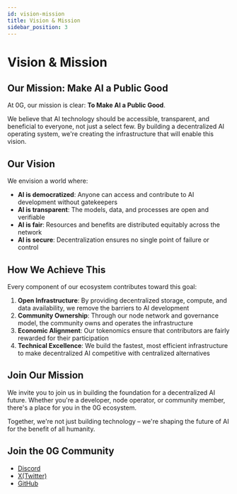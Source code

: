 ```yaml
---
id: vision-mission
title: Vision & Mission
sidebar_position: 3
---
```


# Vision & Mission

## Our Mission: Make AI a Public Good

At 0G, our mission is clear: **To Make AI a Public Good**.

We believe that AI technology should be accessible, transparent, and beneficial to everyone, not just a select few. By building a decentralized AI operating system, we're creating the infrastructure that will enable this vision.

## Our Vision

We envision a world where:

- **AI is democratized**: Anyone can access and contribute to AI development without gatekeepers
- **AI is transparent**: The models, data, and processes are open and verifiable
- **AI is fair**: Resources and benefits are distributed equitably across the network
- **AI is secure**: Decentralization ensures no single point of failure or control

## How We Achieve This

Every component of our ecosystem contributes toward this goal:

1. **Open Infrastructure**: By providing decentralized storage, compute, and data availability, we remove the barriers to AI development
2. **Community Ownership**: Through our node network and governance model, the community owns and operates the infrastructure
3. **Economic Alignment**: Our tokenomics ensure that contributors are fairly rewarded for their participation
4. **Technical Excellence**: We build the fastest, most efficient infrastructure to make decentralized AI competitive with centralized alternatives

## Join Our Mission

We invite you to join us in building the foundation for a decentralized AI future. Whether you're a developer, node operator, or community member, there's a place for you in the 0G ecosystem.

Together, we're not just building technology – we're shaping the future of AI for the benefit of all humanity.

## Join the 0G Community

- [Discord](https://discord.gg/0gLabs)
- [X(Twitter)](https://x.com/0g_Labs)
- [GitHub](https://github.com/0gfoundation/0g-doc)